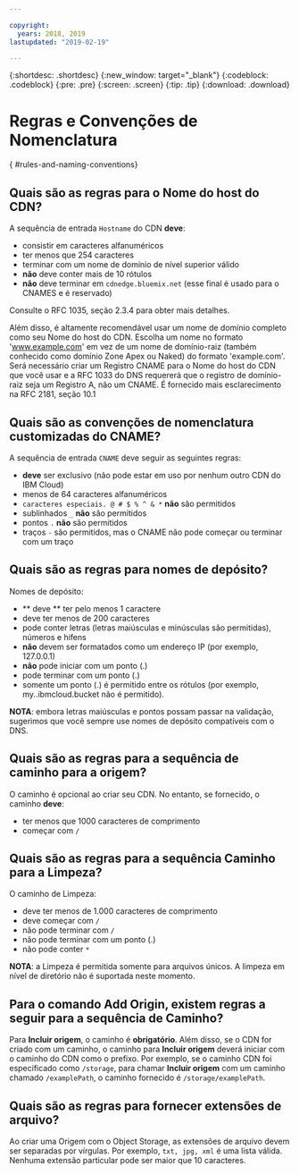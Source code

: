 ```yaml
---

copyright:
  years: 2018, 2019
lastupdated: "2019-02-19"

---
```


{:shortdesc: .shortdesc}
{:new_window: target="_blank"}
{:codeblock: .codeblock}
{:pre: .pre}
{:screen: .screen}
{:tip: .tip}
{:download: .download}

# Regras e Convenções de Nomenclatura
{ #rules-and-naming-conventions}

## Quais são as regras para o Nome do host do CDN?
A sequência de entrada `Hostname` do CDN **deve**:
  * consistir em caracteres alfanuméricos
  * ter menos que 254 caracteres
  * terminar com um nome de domínio de nível superior válido
  * **não** deve conter mais de 10 rótulos
  * **não** deve terminar em `cdnedge.bluemix.net`
(esse final é usado para o CNAMES e é reservado)

Consulte o RFC 1035, seção 2.3.4 para obter mais detalhes. 

Além disso, é altamente recomendável usar um nome de domínio completo como seu Nome do host do CDN. Escolha um nome no formato 'www.example.com' em vez de um nome de domínio-raiz (também conhecido como domínio Zone Apex ou Naked) do formato 'example.com'. Será necessário criar um Registro CNAME para o Nome do host do CDN que você usar e a RFC 1033 do DNS requererá que o registro de domínio-raiz seja um Registro A, não um CNAME. É fornecido mais esclarecimento na RFC 2181, seção 10.1

## Quais são as convenções de nomenclatura customizadas do CNAME?
A sequência de entrada `CNAME` deve seguir as seguintes regras:
  * **deve** ser exclusivo (não pode estar em uso por nenhum outro CDN do IBM Cloud)
  * menos de 64 caracteres alfanuméricos
  * `caracteres especiais. @ # $ % ^ & *` **não** são permitidos
  * sublinhados `_` **não** são permitidos
  * pontos `.` **não** são permitidos
  * traços `-` são permitidos, mas o CNAME não pode começar ou terminar com um traço

## Quais são as regras para nomes de depósito?
Nomes de depósito:
  * ** deve **  ter pelo menos 1 caractere
  * deve ter menos de 200 caracteres
  * pode conter letras (letras maiúsculas e minúsculas são permitidas), números e hifens
  * **não** devem ser formatados como um endereço IP (por exemplo, 127.0.0.1)
  * **não** pode iniciar com um ponto (.)
  * pode terminar com um ponto (.)
  * somente um ponto (.) é permitido entre os rótulos (por exemplo, my..ibmcloud.bucket não é permitido).

**NOTA**: embora letras maiúsculas e pontos possam passar na validação, sugerimos que você sempre use nomes de depósito compatíveis com o DNS.

## Quais são as regras para a sequência de caminho para a origem?
O caminho é opcional ao criar seu CDN. No entanto, se fornecido, o caminho **deve**:
  * ter menos que 1000 caracteres de comprimento
  * começar com  ` / `

## Quais são as regras para a sequência Caminho para a Limpeza?
O caminho de Limpeza:
  * deve ter menos de 1.000 caracteres de comprimento
  * deve começar com  ` / `
  * não pode terminar com  ` / `
  * não pode terminar com um ponto (.)
  * não pode conter `*`

**NOTA**: a Limpeza é permitida somente para arquivos únicos. A limpeza em nível de diretório não é suportada neste momento.

## Para o comando **Add Origin**, existem regras a seguir para a sequência de Caminho?
Para **Incluir origem**, o caminho é **obrigatório**. Além disso, se o CDN for criado com um caminho, o caminho para **Incluir origem** deverá iniciar com o caminho do CDN como o prefixo. Por exemplo, se o caminho CDN foi especificado como `/storage`, para chamar
**Incluir origem** com um caminho chamado `/examplePath`,
o caminho fornecido é `/storage/examplePath`.

## Quais são as regras para fornecer extensões de arquivo?
Ao criar uma Origem com o Object Storage, as extensões de arquivo devem ser separadas por
vírgulas. Por exemplo, `txt, jpg, xml` é uma lista válida. Nenhuma extensão particular pode ser maior que 10 caracteres.
